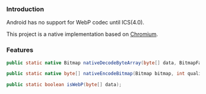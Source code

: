 ### Introduction

Android has no support for WebP codec until ICS(4.0).

This project is a native implementation based on [Chromium](https://git.chromium.org/).

### Features

```java
public static native Bitmap nativeDecodeByteArray(byte[] data, BitmapFactory.Options options);

public static native byte[] nativeEncodeBitmap(Bitmap bitmap, int quality);

public static boolean isWebP(byte[] data);
```
